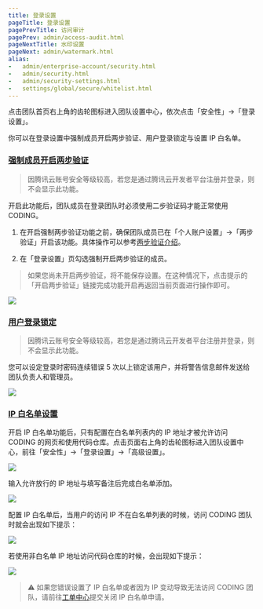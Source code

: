 ```yaml
---
title: 登录设置
pageTitle: 登录设置
pagePrevTitle: 访问审计
pagePrev: admin/access-audit.html
pageNextTitle: 水印设置
pageNext: admin/watermark.html
alias: 
-   admin/enterprise-account/security.html
-   admin/security.html
-   admin/security-settings.html
-   settings/global/secure/whitelist.html
---
```


点击团队首页右上角的齿轮图标进入团队设置中心，依次点击「安全性」→「登录设置」。

你可以在登录设置中强制成员开启两步验证、用户登录锁定与设置 IP 白名单。

### [强制成员开启两步验证](#authenticate)

> 因腾讯云账号安全等级较高，若您是通过腾讯云开发者平台注册并登录，则不会显示此功能。

开启此功能后，团队成员在登录团队时必须使用二步验证码才能正常使用 CODING。

1.  在开启强制两步验证功能之前，确保团队成员已在「个人账户设置」->「两步验证」开启该功能。具体操作可以参考[两步验证介绍](/docs/member/personal-account/authenticator.html)。

2.  在「登录设置」页勾选强制开启两步验证的成员。

> 如果您尚未开启两步验证，将不能保存设置。在这种情况下，点击提示的「开启两步验证」链接完成功能开启再返回当前页面进行操作即可。

![](https://help-assets.codehub.cn/enterprise/20210930163942.png)

### [用户登录锁定](#lock)

> 因腾讯云账号安全等级较高，若您是通过腾讯云开发者平台注册并登录，则不会显示此功能。

您可以设定登录时密码连续错误 5 次以上锁定该用户，并将警告信息邮件发送给团队负责人和管理员。

![](https://help-assets.codehub.cn/enterprise/20210930164157.png)

### [IP 白名单设置](#whitelist)

开启 IP 白名单功能后，只有配置在白名单列表内的 IP 地址才被允许访问 CODING 的网页和使用代码仓库。点击页面右上角的齿轮图标进入团队设置中心，前往「安全性」→「登录设置」→「高级设置」。

![](https://help-assets.codehub.cn/enterprise/20210928160603.png)

输入允许放行的 IP 地址与填写备注后完成白名单添加。

![](https://help-assets.codehub.cn/enterprise/20210928155834.png)

配置 IP 白名单后，当用户的访问 IP 不在白名单列表的时候，访问 CODING 团队时就会出现如下提示：

![](https://help-assets.codehub.cn/enterprise/20200724153520.png)

若使用非白名单 IP 地址访问代码仓库的时候，会出现如下提示：

![](https://help-assets.codehub.cn/enterprise/20200102104639.png)

> ⚠️ 如果您错误设置了 IP 白名单或者因为 IP 变动导致无法访问 CODING 团队，请前往[工单中心](https://e.coding.net/signin?redirect=/workorder)提交关闭 IP 白名单申请。
